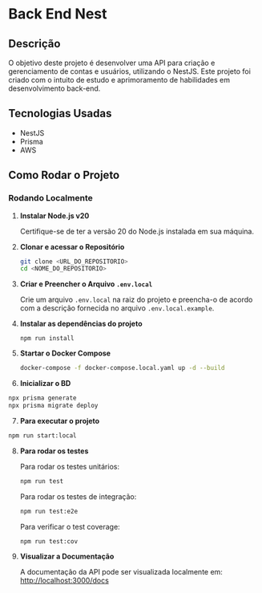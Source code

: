 # Back End Nest

## Descrição

O objetivo deste projeto é desenvolver uma API para criação e gerenciamento de contas e usuários, utilizando o NestJS. Este projeto foi criado com o intuito de estudo e aprimoramento de habilidades em desenvolvimento back-end.

## Tecnologias Usadas

- NestJS
- Prisma
- AWS

## Como Rodar o Projeto

### Rodando Localmente

1. **Instalar Node.js v20**

   Certifique-se de ter a versão 20 do Node.js instalada em sua máquina.

2. **Clonar e acessar o Repositório**

   ```bash
   git clone <URL_DO_REPOSITORIO>
   cd <NOME_DO_REPOSITORIO>
   ```

3. **Criar e Preencher o Arquivo `.env.local`**

   Crie um arquivo `.env.local` na raiz do projeto e preencha-o de acordo com a descrição fornecida no arquivo `.env.local.example`.

4. **Instalar as dependências do projeto**

   ```npm run install```

5. **Startar o Docker Compose**

   ```bash
   docker-compose -f docker-compose.local.yaml up -d --build
   ```

6. **Inicializar o BD**

  ```bash
  npx prisma generate
  npx prisma migrate deploy
  ```

7. **Para executar o projeto**

  ```bash
  npm run start:local
  ```

8. **Para rodar os testes**

   Para rodar os testes unitários:

   ```bash
   npm run test
   ```

   Para rodar os testes de integração:

   ```bash
   npm run test:e2e
   ```

   Para verificar o test coverage:
   ```bash
   npm run test:cov
   ```

9. **Visualizar a Documentação**

   A documentação da API pode ser visualizada localmente em: [http://localhost:3000/docs](http://localhost:3000/docs)

